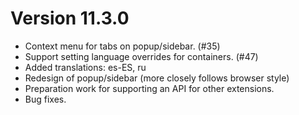 # Version 11.3.0

- Context menu for tabs on popup/sidebar. (#35)
- Support setting language overrides for containers. (#47)
- Added translations: es-ES, ru
- Redesign of popup/sidebar (more closely follows browser style)
- Preparation work for supporting an API for other extensions.
- Bug fixes.

